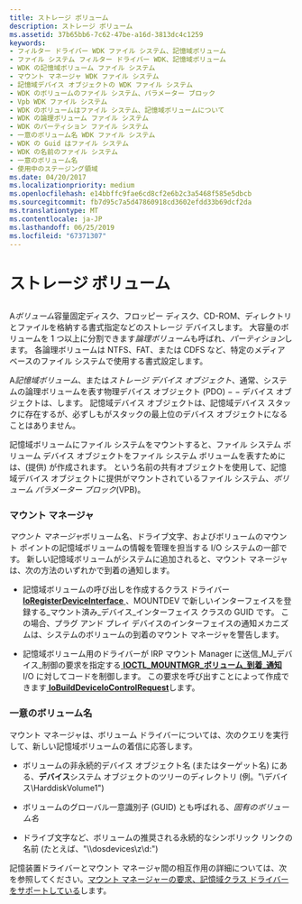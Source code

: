 ```yaml
---
title: ストレージ ボリューム
description: ストレージ ボリューム
ms.assetid: 37b65bb6-7c62-47be-a16d-3813dc4c1259
keywords:
- フィルター ドライバー WDK ファイル システム、記憶域ボリューム
- ファイル システム フィルター ドライバー WDK、記憶域ボリューム
- WDK の記憶域ボリューム ファイル システム
- マウント マネージャ WDK ファイル システム
- 記憶域デバイス オブジェクトの WDK ファイル システム
- WDK のボリュームのファイル システム、パラメーター ブロック
- Vpb WDK ファイル システム
- WDK のボリュームはファイル システム、記憶域ボリュームについて
- WDK の論理ボリューム ファイル システム
- WDK のパーティション ファイル システム
- 一意のボリューム名 WDK ファイル システム
- WDK の Guid はファイル システム
- WDK の名前のファイル システム
- 一意のボリューム名
- 使用中のステージング領域
ms.date: 04/20/2017
ms.localizationpriority: medium
ms.openlocfilehash: e14bbffc9fae6cd8cf2e6b2c3a5468f585e5dbcb
ms.sourcegitcommit: fb7d95c7a5d47860918cd3602efdd33b69dcf2da
ms.translationtype: MT
ms.contentlocale: ja-JP
ms.lasthandoff: 06/25/2019
ms.locfileid: "67371307"
---
```

# <a name="storage-volumes"></a>ストレージ ボリューム


## <span id="ddk_storage_volumes_if"></span><span id="DDK_STORAGE_VOLUMES_IF"></span>


A*ボリューム*容量固定ディスク、フロッピー ディスク、CD-ROM、ディレクトリとファイルを格納する書式指定などのストレージ デバイスします。 大容量のボリュームを 1 つ以上に分割できます*論理ボリューム*も呼ばれ、*パーティション*します。 各論理ボリュームは NTFS、FAT、または CDFS など、特定のメディア ベースのファイル システムで使用する書式設定します。

A*記憶域ボリューム*、または*ストレージ デバイス オブジェクト*、通常、システムの論理ボリュームを表す物理デバイス オブジェクト (PDO) − − デバイス オブジェクトは、します。 記憶域デバイス オブジェクトは、記憶域デバイス スタックに存在するが、必ずしもがスタックの最上位のデバイス オブジェクトになることはありません。

記憶域ボリュームにファイル システムをマウントすると、ファイル システム ボリューム デバイス オブジェクトをファイル システム ボリュームを表すためには、(提供) が作成されます。 という名前の共有オブジェクトを使用して、記憶域デバイス オブジェクトに提供がマウントされているファイル システム、*ボリューム パラメーター ブロック*(VPB)。

### <a name="span-idddkmountmanagerifspanspan-idddkmountmanagerifspanmount-manager"></a><span id="ddk_mount_manager_if"></span><span id="DDK_MOUNT_MANAGER_IF"></span>マウント マネージャ

*マウント マネージャ*ボリューム名、ドライブ文字、およびボリュームのマウント ポイントの記憶域ボリュームの情報を管理を担当する I/O システムの一部です。 新しい記憶域ボリュームがシステムに追加されると、マウント マネージャは、次の方法のいずれかで到着の通知します。

-   記憶域ボリュームの呼び出しを作成するクラス ドライバー [ **IoRegisterDeviceInterface** ](https://docs.microsoft.com/windows-hardware/drivers/ddi/content/wdm/nf-wdm-ioregisterdeviceinterface) 、MOUNTDEV で新しいインターフェイスを登録する\_マウント済み\_デバイス\_インターフェイス クラスの GUID です。 この場合、プラグ アンド プレイ デバイスのインターフェイスの通知メカニズムは、システムのボリュームの到着のマウント マネージャを警告します。

-   記憶域ボリューム用のドライバーが IRP マウント Manager に送信\_MJ\_デバイス\_制御の要求を指定する[ **IOCTL\_MOUNTMGR\_ボリューム\_到着\_通知**](https://docs.microsoft.com/windows-hardware/drivers/ddi/content/mountmgr/ni-mountmgr-ioctl_mountmgr_volume_arrival_notification) I/O に対してコードを制御します。 この要求を呼び出すことによって作成できます[ **IoBuildDeviceIoControlRequest**](https://docs.microsoft.com/windows-hardware/drivers/ddi/content/wdm/nf-wdm-iobuilddeviceiocontrolrequest)します。

### <a name="span-idddkuniquevolumenameifspanspan-idddkuniquevolumenameifspanunique-volume-name"></a><span id="ddk_unique_volume_name_if"></span><span id="DDK_UNIQUE_VOLUME_NAME_IF"></span>一意のボリューム名

マウント マネージャは、ボリューム ドライバーについては、次のクエリを実行して、新しい記憶域ボリュームの着信に応答します。

-   ボリュームの非永続的デバイス オブジェクト名 (またはターゲット名) にある、**デバイス**システム オブジェクトのツリーのディレクトリ (例。"\\デバイス\\HarddiskVolume1")

-   ボリュームのグローバル一意識別子 (GUID) とも呼ばれる、*固有のボリューム名*

-   ドライブ文字など、ボリュームの推奨される永続的なシンボリック リンクの名前 (たとえば、"\\\dosdevices\z\\d:")

記憶装置ドライバーとマウント マネージャ間の相互作用の詳細については、次を参照してください。[マウント マネージャーの要求、記憶域クラス ドライバーをサポートしている](https://docs.microsoft.com/windows-hardware/drivers/storage/supporting-mount-manager-requests-in-a-storage-class-driver)します。

 

 




